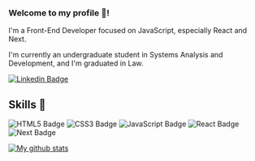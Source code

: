 ### Welcome to my profile 👋!

I'm a Front-End Developer focused on JavaScript, especially React and Next.

I'm currently an undergraduate student in Systems Analysis and Development, and I'm graduated in Law.

[![Linkedin Badge](https://img.shields.io/badge/-LinkedIn-blue?logo=Linkedin&logoColor=white&link=https://www.linkedin.com/in/gstvz/)](https://www.linkedin.com/in/gstvz/)

## Skills 🚀
![HTML5 Badge](https://img.shields.io/badge/HTML5-E34F26?style=for-the-badge&logo=html5&logoColor=white)
![CSS3 Badge](https://img.shields.io/badge/CSS3-1572B6?style=for-the-badge&logo=css3&logoColor=white)
![JavaScript Badge](https://img.shields.io/badge/JavaScript-323330?style=for-the-badge&logo=javascript&logoColor=F7DF1E)
![React Badge](https://img.shields.io/badge/react%20-%2320232a.svg?&style=for-the-badge&logo=react&logoColor=%2361DAFB)
![Next Badge](https://img.shields.io/badge/next.js-000000?style=for-the-badge&logo=next.js&logoColor=white)

<a href="https://github.com/anuraghazra/github-readme-stats">
  <img align="center" src="https://github-readme-stats.anuraghazra1.vercel.app/api?username=gstvz&show_icons=true&line_height=27&include_all_commits=true" alt="My github stats" />
</a>  
